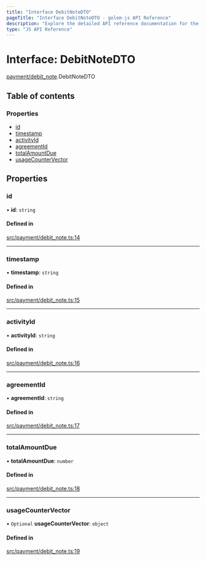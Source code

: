 ```yaml
---
title: "Interface DebitNoteDTO"
pageTitle: "Interface DebitNoteDTO - golem-js API Reference"
description: "Explore the detailed API reference documentation for the Interface DebitNoteDTO within the golem-js SDK for the Golem Network."
type: "JS API Reference"
---
```

# Interface: DebitNoteDTO

[payment/debit\_note](../modules/payment_debit_note).DebitNoteDTO

## Table of contents

### Properties

- [id](payment_debit_note.DebitNoteDTO#id)
- [timestamp](payment_debit_note.DebitNoteDTO#timestamp)
- [activityId](payment_debit_note.DebitNoteDTO#activityid)
- [agreementId](payment_debit_note.DebitNoteDTO#agreementid)
- [totalAmountDue](payment_debit_note.DebitNoteDTO#totalamountdue)
- [usageCounterVector](payment_debit_note.DebitNoteDTO#usagecountervector)

## Properties

### id

• **id**: `string`

#### Defined in

[src/payment/debit_note.ts:14](https://github.com/golemfactory/golem-js/blob/e7b6d14/src/payment/debit_note.ts#L14)

___

### timestamp

• **timestamp**: `string`

#### Defined in

[src/payment/debit_note.ts:15](https://github.com/golemfactory/golem-js/blob/e7b6d14/src/payment/debit_note.ts#L15)

___

### activityId

• **activityId**: `string`

#### Defined in

[src/payment/debit_note.ts:16](https://github.com/golemfactory/golem-js/blob/e7b6d14/src/payment/debit_note.ts#L16)

___

### agreementId

• **agreementId**: `string`

#### Defined in

[src/payment/debit_note.ts:17](https://github.com/golemfactory/golem-js/blob/e7b6d14/src/payment/debit_note.ts#L17)

___

### totalAmountDue

• **totalAmountDue**: `number`

#### Defined in

[src/payment/debit_note.ts:18](https://github.com/golemfactory/golem-js/blob/e7b6d14/src/payment/debit_note.ts#L18)

___

### usageCounterVector

• `Optional` **usageCounterVector**: `object`

#### Defined in

[src/payment/debit_note.ts:19](https://github.com/golemfactory/golem-js/blob/e7b6d14/src/payment/debit_note.ts#L19)
